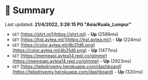 # 📖 Summary
Last updated: **21/4/2022, 3:26:15 PG "Asia/Kuala_Lumpur"**

- `GET` [https://shrt.ml](https://shrt.ml) - **Up** (2588ms)
- `GET` [https://hst.aytea.ml/](https://hst.aytea.ml/) - **Up** (224ms)
- `GET` [https://color.aytea.ml/4b31d6.png](https://color.aytea.ml/4b31d6.png) - **Up** (1477ms)
- `GET` [https://memeapi.aytea14.repl.co/gimme](https://memeapi.aytea14.repl.co/gimme) - **Up** (2923ms)
- `GET` [https://teledrivemy.herokuapp.com/dashboard](https://teledrivemy.herokuapp.com/dashboard) - **Up** (320ms)
